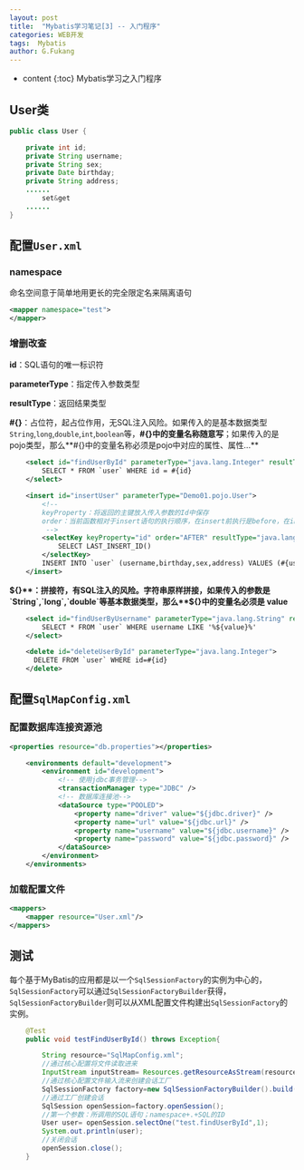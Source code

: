 ```yaml
---
layout: post
title:  "Mybatis学习笔记[3] -- 入门程序"
categories: WEB开发
tags:  Mybatis
author: G.Fukang
---
```

* content
{:toc}
Mybatis学习之入门程序

## User类

```java
public class User {

    private int id;
    private String username;
    private String sex;
    private Date birthday;
    private String address;
    ......
        set&get
    ......
}
```

## 配置`User.xml`

### namespace

命名空间意于简单地用更长的完全限定名来隔离语句

```xml
<mapper namespace="test">
</mapper>
```

### 增删改查

**id**：SQL语句的唯一标识符

**parameterType**：指定传入参数类型

**resultType**：返回结果类型

**#{}**：占位符，起占位作用，无SQL注入风险。如果传入的是基本数据类型`String`,`long`,`double`,`int`,`boolean`等，**#{}中的变量名称随意写**；如果传入的是pojo类型，那么**#{}中的变量名称必须是pojo中对应的属性、属性...**

```xml
    <select id="findUserById" parameterType="java.lang.Integer" resultType="Demo01.pojo.User">
        SELECT * FROM `user` WHERE id = #{id}
    </select>
```

```xml
    <insert id="insertUser" parameterType="Demo01.pojo.User">
        <!-- 
        keyProperty：将返回的主键放入传入参数的Id中保存
        order：当前函数相对于insert语句的执行顺序，在insert前执行是before，在insert后执行是after
         -->
        <selectKey keyProperty="id" order="AFTER" resultType="java.lang.Integer">
            SELECT LAST_INSERT_ID()
        </selectKey>
        INSERT INTO `user` (username,birthday,sex,address) VALUES (#{username},#{birthday},#{sex},#{address})
    </insert>
```

**${}**：拼接符，有SQL注入的风险。字符串原样拼接，如果传入的参数是`String`,`long`,`double`等基本数据类型，那么**${}中的变量名必须是 value**

```xml
    <select id="findUserByUsername" parameterType="java.lang.String" resultType="Demo01.pojo.User">
        SELECT * FROM `user` WHERE username LIKE '%${value}%'
    </select>

    <delete id="deleteUserById" parameterType="java.lang.Integer">
      DELETE FROM `user` WHERE id=#{id}
    </delete>
```

## 配置`SqlMapConfig.xml`

### 配置数据库连接资源池

```xml
<properties resource="db.properties"></properties>

    <environments default="development">
        <environment id="development">
            <!-- 使用jdbc事务管理-->
            <transactionManager type="JDBC" />
            <!-- 数据库连接池-->
            <dataSource type="POOLED">
                <property name="driver" value="${jdbc.driver}" />
                <property name="url" value="${jdbc.url}" />
                <property name="username" value="${jdbc.username}" />
                <property name="password" value="${jdbc.password}" />
            </dataSource>
        </environment>
    </environments>
```

### 加载配置文件

```xml
<mappers>
    <mapper resource="User.xml"/>
</mappers>
```

## 测试

每个基于MyBatis的应用都是以一个`SqlSessionFactory`的实例为中心的，`SqlSessionFactory`可以通过`SqlSessionFactoryBuilder`获得，`SqlSessionFactoryBuilder`则可以从XML配置文件构建出`SqlSessionFactory`的实例。

```java
    @Test
    public void testFindUserById() throws Exception{

        String resource="SqlMapConfig.xml";
        //通过核心配置将文件读取进来
        InputStream inputStream= Resources.getResourceAsStream(resource);
        //通过核心配置文件输入流来创建会话工厂
        SqlSessionFactory factory=new SqlSessionFactoryBuilder().build(inputStream);
        //通过工厂创建会话
        SqlSession openSession=factory.openSession();
        //第一个参数：所调用的SQL语句；namespace+.+SQL的ID
        User user= openSession.selectOne("test.findUserById",1);
        System.out.println(user);
        //关闭会话
        openSession.close();
    }
```



